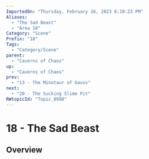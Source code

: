 ```yaml
---
ImportedOn: "Thursday, February 16, 2023 6:10:23 PM"
Aliases:
  - "The Sad Beast"
  - "Area 18"
Category: "Scene"
Prefix: "18"
Tags:
  - "Category/Scene"
parent:
  - "Caverns of Chaos"
up:
  - "Caverns of Chaos"
prev:
  - "13 - The Minotaur of Gauss"
next:
  - "20 - The Sucking Slime Pit"
RWtopicId: "Topic_8998"
---
```

# 18 - The Sad Beast
## Overview

